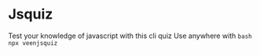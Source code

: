 # Jsquiz

Test your knowledge of javascript with this cli quiz
Use anywhere with ```bash npx veenjsquiz```
